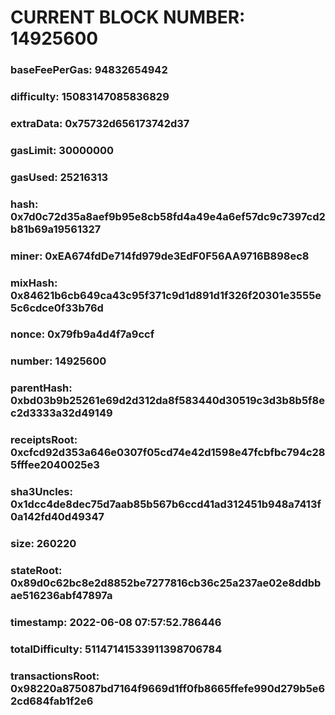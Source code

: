 # CURRENT BLOCK NUMBER: 14925600

### baseFeePerGas: 94832654942
### difficulty: 15083147085836829
### extraData: 0x75732d656173742d37
### gasLimit: 30000000
### gasUsed: 25216313
### hash: 0x7d0c72d35a8aef9b95e8cb58fd4a49e4a6ef57dc9c7397cd2b81b69a19561327
### miner: 0xEA674fdDe714fd979de3EdF0F56AA9716B898ec8
### mixHash: 0x84621b6cb649ca43c95f371c9d1d891d1f326f20301e3555e5c6cdce0f33b76d
### nonce: 0x79fb9a4d4f7a9ccf
### number: 14925600
### parentHash: 0xbd03b9b25261e69d2d312da8f583440d30519c3d3b8b5f8ec2d3333a32d49149
### receiptsRoot: 0xcfcd92d353a646e0307f05cd74e42d1598e47fcbfbc794c285fffee2040025e3
### sha3Uncles: 0x1dcc4de8dec75d7aab85b567b6ccd41ad312451b948a7413f0a142fd40d49347
### size: 260220
### stateRoot: 0x89d0c62bc8e2d8852be7277816cb36c25a237ae02e8ddbbae516236abf47897a
### timestamp: 2022-06-08 07:57:52.786446
### totalDifficulty: 51147141533911398706784
### transactionsRoot: 0x98220a875087bd7164f9669d1ff0fb8665ffefe990d279b5e62cd684fab1f2e6
